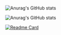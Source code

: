 # 

![Anurag's GitHub stats](https://github-readme-stats.vercel.app/api?username=oceanseemona&show_icons=true)

![Anurag's GitHub stats](https://github-readme-stats.vercel.app/api?username=oceanseemona&show_icons=true&theme=radical)

[![Readme Card](https://github-readme-stats.vercel.app/api/pin/?username=anuraghazra&repo=github-readme-stats)](https://github.com/anuraghazra/github-readme-stats)
